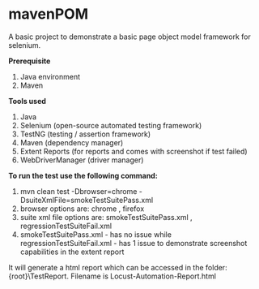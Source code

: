 # mavenPOM
A basic project to demonstrate a basic page object model framework for selenium.

**Prerequisite**
1. Java environment 
2. Maven 

**Tools used**
1. Java 
2. Selenium (open-source automated testing framework)   
3. TestNG (testing / assertion framework)
4. Maven (dependency manager)
5. Extent Reports (for reports and comes with screenshot if test failed)
6. WebDriverManager (driver manager)

**To run the test use the following command:**
1. mvn clean test -Dbrowser=chrome -DsuiteXmlFile=smokeTestSuitePass.xml
2. browser options are: chrome , firefox 
3. suite xml file options are: smokeTestSuitePass.xml , regressionTestSuiteFail.xml
4. smokeTestSuitePass.xml - has no issue while regressionTestSuiteFail.xml - has 1 issue to demonstrate screenshot capabilities in the extent report
  
It will generate a html report which can be accessed in the folder: {root}\TestReport.
Filename is Locust-Automation-Report.html
